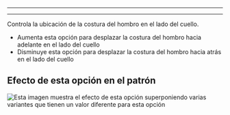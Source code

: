 ***

***

Controla la ubicación de la costura del hombro en el lado del cuello.

- Aumenta esta opción para desplazar la costura del hombro hacia adelante en el lado del cuello
- Disminuye esta opción para desplazar la costura del hombro hacia atrás en el lado del cuello

## Efecto de esta opción en el patrón

![Esta imagen muestra el efecto de esta opción superponiendo varias variantes que tienen un valor diferente para esta opción](bent_s3collar_sample.svg "Efecto de esta opción en el patrón")
